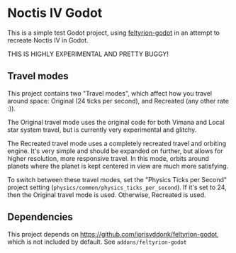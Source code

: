 # Noctis IV Godot

This is a simple test Godot project, using [feltyrion-godot](https://github.com/jorisvddonk/feltyrion-godot) in an attempt to recreate Noctis IV in Godot.

THIS IS HIGHLY EXPERIMENTAL AND PRETTY BUGGY!

## Travel modes

This project contains two "Travel modes", which affect how you travel around space: Original (24 ticks per second), and Recreated (any other rate :)).

The Original travel mode uses the original code for both Vimana and Local star system travel, but is currently very experimental and glitchy.

The Recreated travel mode uses a completely recreated travel and orbiting engine. It's very simple and should be expanded on further, but allows for higher resolution, more responsive travel. In this mode, orbits around planets where the planet is kept centered in view are much more satisfying.

To switch between these travel modes, set the "Physics Ticks per Second" project setting (`physics/common/physics_ticks_per_second`). If it's set to 24, then the Original travel mode is used. Otherwise, Recreated is used.

## Dependencies

This project depends on https://github.com/jorisvddonk/feltyrion-godot, which is not included by default. See `addons/feltyrion-godot`
